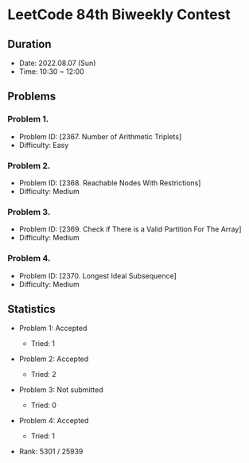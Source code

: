 # LeetCode 84th Biweekly Contest


## Duration
- Date: 2022.08.07 (Sun) 
- Time: 10:30 ~ 12:00


## Problems
### Problem 1.
- Problem ID: [2367. Number of Arithmetic Triplets]
- Difficulty: Easy

### Problem 2.
- Problem ID: [2368. Reachable Nodes With Restrictions]
- Difficulty: Medium

### Problem 3.
- Problem ID: [2369. Check if There is a Valid Partition For The Array]
- Difficulty: Medium

### Problem 4.
- Problem ID: [2370. Longest Ideal Subsequence]
- Difficulty: Medium


## Statistics
- Problem 1: Accepted
    - Tried: 1

- Problem 2: Accepted
    - Tried: 2

- Problem 3: Not submitted
    - Tried: 0
 
- Problem 4: Accepted
    - Tried: 1

- Rank: 5301 / 25939
